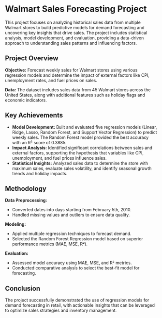 # Walmart Sales Forecasting Project

This project focuses on analyzing historical sales data from multiple Walmart stores to build predictive models for demand forecasting and uncovering key insights that drive sales. The project includes statistical analysis, model development, and evaluation, providing a data-driven approach to understanding sales patterns and influencing factors.

## Project Overview

**Objective:** Forecast weekly sales for Walmart stores using various regression models and determine the impact of external factors like CPI, unemployment rates, and fuel prices on sales.

**Data:** The dataset includes sales data from 45 Walmart stores across the United States, along with additional features such as holiday flags and economic indicators.

## Key Achievements

- **Model Development:** Built and evaluated five regression models (Linear, Ridge, Lasso, Random Forest, and Support Vector Regression) to predict weekly sales. The Random Forest model provided the best accuracy with an R² score of 0.3885.
- **Impact Analysis:** Identified significant correlations between sales and external factors, supporting the hypothesis that variables like CPI, unemployment, and fuel prices influence sales.
- **Statistical Insights:** Analyzed sales data to determine the store with maximum sales, evaluate sales volatility, and identify seasonal growth trends and holiday impacts.

## Methodology

**Data Preprocessing:**
- Converted dates into days starting from February 5th, 2010.
- Handled missing values and outliers to ensure data quality.

**Modeling:**
- Applied multiple regression techniques to forecast demand.
- Selected the Random Forest Regression model based on superior performance metrics (MAE, MSE, R²).

**Evaluation:**
- Assessed model accuracy using MAE, MSE, and R² metrics.
- Conducted comparative analysis to select the best-fit model for forecasting.

## Conclusion

The project successfully demonstrated the use of regression models for demand forecasting in retail, with actionable insights that can be leveraged to optimize sales strategies and inventory management.
